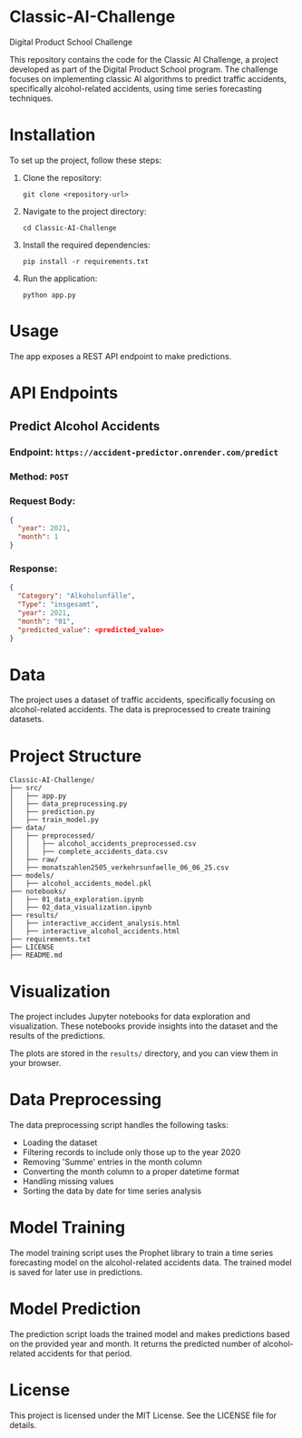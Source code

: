 # Classic-AI-Challenge
Digital Product School Challenge

This repository contains the code for the Classic AI Challenge, a project developed as part of the Digital Product School program. The challenge focuses on implementing classic AI algorithms to predict traffic accidents, specifically alcohol-related accidents, using time series forecasting techniques.


# Installation
To set up the project, follow these steps:
1. Clone the repository:
   ```cd
   git clone <repository-url>
2. Navigate to the project directory:
   ```cd
   cd Classic-AI-Challenge
   ```
3. Install the required dependencies:
   ```cd
   pip install -r requirements.txt
   ```
4. Run the application:
   ```cd
   python app.py
   ```
# Usage

The app exposes a REST API endpoint to make predictions.

# API Endpoints
## Predict Alcohol Accidents
### Endpoint: `https://accident-predictor.onrender.com/predict`
### Method: `POST`
### Request Body:
```json
{
  "year": 2021,
  "month": 1
}
```
### Response:
```json
{
  "Category": "Alkoholunfälle",
  "Type": "insgesamt",
  "year": 2021,
  "month": "01",
  "predicted_value": <predicted_value>
}
```

# Data
The project uses a dataset of traffic accidents, specifically focusing on alcohol-related accidents. The data is preprocessed to create training datasets.

# Project Structure
```
Classic-AI-Challenge/
├── src/
│   ├── app.py
│   ├── data_preprocessing.py
│   ├── prediction.py
│   ├── train_model.py
├── data/
│   ├── preprocessed/
│   │   ├── alcohol_accidents_preprocessed.csv
│   │   ├── complete_accidents_data.csv
│   ├── raw/
│   ├── monatszahlen2505_verkehrsunfaelle_06_06_25.csv
├── models/
│   ├── alcohol_accidents_model.pkl
├── notebooks/
│   ├── 01_data_exploration.ipynb
│   ├── 02_data_visualization.ipynb
├── results/
│   ├── interactive_accident_analysis.html
│   ├── interactive_alcohol_accidents.html
├── requirements.txt
├── LICENSE
├── README.md
```
# Visualization
The project includes Jupyter notebooks for data exploration and visualization. These notebooks provide insights into the dataset and the results of the predictions.

The plots are stored in the `results/` directory, and you can view them in your browser.

# Data Preprocessing
The data preprocessing script handles the following tasks:
- Loading the dataset
- Filtering records to include only those up to the year 2020
- Removing 'Summe' entries in the month column
- Converting the month column to a proper datetime format
- Handling missing values
- Sorting the data by date for time series analysis
# Model Training
The model training script uses the Prophet library to train a time series forecasting model on the alcohol-related accidents data. The trained model is saved for later use in predictions.
# Model Prediction
The prediction script loads the trained model and makes predictions based on the provided year and month. It returns the predicted number of alcohol-related accidents for that period.
# License
This project is licensed under the MIT License. See the LICENSE file for details.



